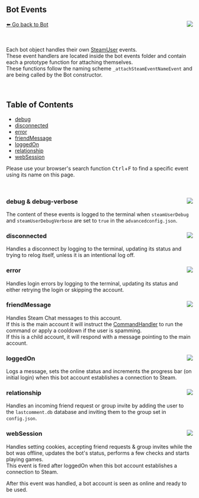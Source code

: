 ## Bot Events
[⬅️ Go back to Bot](./bot.md) <a href="/src/bot/events" target="_blank"><img align="right" src="https://img.shields.io/badge/<%2F>%20Folder-darkcyan"></a>

&nbsp;

Each bot object handles their own [SteamUser](https://github.com/DoctorMcKay/node-steam-user) events.  
These event handlers are located inside the bot events folder and contain each a prototype function for attaching themselves.  
These functions follow the naming scheme `_attachSteamEventNameEvent` and are being called by the Bot constructor.  

&nbsp;

## Table of Contents
- [debug](#debug--debug-verbose-)
- [disconnected](#disconnected-)
- [error](#error-)
- [friendMessage](#friendMessage-)
- [loggedOn](#loggedOn-)
- [relationship](#relationship-)
- [webSession](#webSession-)

Please use your browser's search function <kbd>Ctrl</kbd>+<kbd>F</kbd> to find a specific event using its name on this page.

&nbsp;

### debug & debug-verbose <a href="/src/bot/events/debug.js" target="_blank"><img align="right" src="https://img.shields.io/badge/<%2F>%20Source-darkcyan"></a>
The content of these events is logged to the terminal when `steamUserDebug` and `steamUserDebugVerbose` are set to `true` in the `advancedconfig.json`.

### disconnected <a href="/src/bot/events/disconnected.js" target="_blank"><img align="right" src="https://img.shields.io/badge/<%2F>%20Source-darkcyan"></a>
Handles a disconnect by logging to the terminal, updating its status and trying to relog itself, unless it is an intentional log off.

### error <a href="/src/bot/events/error.js" target="_blank"><img align="right" src="https://img.shields.io/badge/<%2F>%20Source-darkcyan"></a>
Handles login errors by logging to the terminal, updating its status and either retrying the login or skipping the account.

### friendMessage <a href="/src/bot/events/friendMessage.js" target="_blank"><img align="right" src="https://img.shields.io/badge/<%2F>%20Source-darkcyan"></a>
Handles Steam Chat messages to this account.  
If this is the main account it will instruct the [CommandHandler](../commandHandler/commandHandler.md) to run the command or apply a cooldown if the user is spamming.  
If this is a child account, it will respond with a message pointing to the main account.

### loggedOn <a href="/src/bot/events/loggedOn.js" target="_blank"><img align="right" src="https://img.shields.io/badge/<%2F>%20Source-darkcyan"></a>
Logs a message, sets the online status and increments the progress bar (on initial login) when this bot account establishes a connection to Steam.

### relationship <a href="/src/bot/events/relationship.js" target="_blank"><img align="right" src="https://img.shields.io/badge/<%2F>%20Source-darkcyan"></a>
Handles an incoming friend request or group invite by adding the user to the `lastcomment.db` database and inviting them to the group set in `config.json`.

### webSession <a href="/src/bot/events/webSession.js" target="_blank"><img align="right" src="https://img.shields.io/badge/<%2F>%20Source-darkcyan"></a>
Handles setting cookies, accepting friend requests & group invites while the bot was offline, updates the bot's status, performs a few checks and starts playing games.  
This event is fired after loggedOn when this bot account establishes a connection to Steam.  

After this event was handled, a bot account is seen as online and ready to be used.